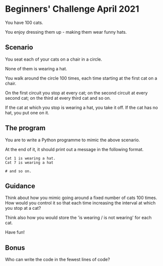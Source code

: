 # Beginners' Challenge April 2021

You have 100 cats. 

You enjoy dressing them up - making them wear funny hats. 

## Scenario

You seat each of your cats on a chair in a circle. 

None of them is wearing a hat. 

You walk around the circle 100 times, each time starting at the first cat on a chair. 

On the first circuit you stop at every cat; on the second circuit at every second cat; on the third at every third cat and so on. 

If the cat at which you stop is wearing a hat, you take it off. If the cat has no hat, you put one on it. 

## The program

You are to write a Python programme to mimic the above scenario. 

At the end of it, it should print out a message in the following format. 

    Cat 1 is wearing a hat.
    Cat 7 is wearing a hat

    # and so on. 

 ## Guidance

 Think about how you mimic going around a fixed number of cats 100 times. How would you control it so that each time increasing the interval at which you stop at a cat?

 Think also how you would store the 'is wearing / is not wearing' for each cat. 

Have fun! 

## Bonus

Who can write the code in the fewest lines of code? 